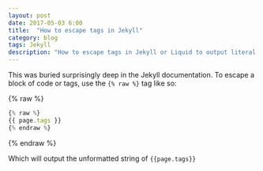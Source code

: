 ```yaml
---
layout: post
date: 2017-05-03 6:00
title:  "How to escape tags in Jekyll"
category: blog
tags: Jekyll
description: "How to escape tags in Jekyll or Liquid to output literal curly braces"
---
```

This was buried surprisingly deep in the Jekyll documentation. To escape a block of code or tags, use the `{% raw %}` tag like so:

{% raw %}

```js
{% raw %}
{{ page.tags }}
{% endraw %}
```

{% endraw %}

Which will output the unformatted string of `{{page.tags}}`
